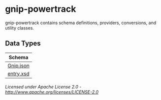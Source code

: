gnip-powertrack
==============

gnip-powertrack contains schema definitions, providers, conversions, and utility classes.

## Data Types

| Schema |
|--------|
| [Gnip.json](com/gnip/Gnip.json "Gnip.json")
| [entry.xsd](com/gnip/entry.xsd "entry.xsd")

###### Licensed under Apache License 2.0 - http://www.apache.org/licenses/LICENSE-2.0
